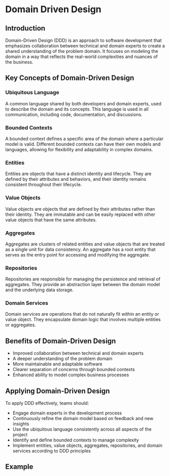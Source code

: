 # Domain Driven Design

## Introduction
Domain-Driven Design (DDD) is an approach to software development that emphasizes collaboration between technical and domain experts to create a shared understanding of the problem domain. It focuses on modeling the domain in a way that reflects the real-world complexities and nuances of the business.

## Key Concepts of Domain-Driven Design
### Ubiquitous Language
A common language shared by both developers and domain experts, used to describe the domain and its concepts. This language is used in all communication, including code, documentation, and discussions.
### Bounded Contexts
A bounded context defines a specific area of the domain where a particular model is valid. Different bounded contexts can have their own models and languages, allowing for flexibility and adaptability in complex domains.
### Entities
Entities are objects that have a distinct identity and lifecycle. They are defined by their attributes and behaviors, and their identity remains consistent throughout their lifecycle.
### Value Objects
Value objects are objects that are defined by their attributes rather than their identity. They are immutable and can be easily replaced with other value objects that have the same attributes.
### Aggregates
Aggregates are clusters of related entities and value objects that are treated as a single unit for data consistency. An aggregate has a root entity that serves as the entry point for accessing and modifying the aggregate.
### Repositories
Repositories are responsible for managing the persistence and retrieval of aggregates. They provide an abstraction layer between the domain model and the underlying data storage.
### Domain Services
Domain services are operations that do not naturally fit within an entity or value object. They encapsulate domain logic that involves multiple entities or aggregates.

## Benefits of Domain-Driven Design
- Improved collaboration between technical and domain experts
- A deeper understanding of the problem domain
- More maintainable and adaptable software
- Clearer separation of concerns through bounded contexts
- Enhanced ability to model complex business processes

## Applying Domain-Driven Design
To apply DDD effectively, teams should:
- Engage domain experts in the development process
- Continuously refine the domain model based on feedback and new insights
- Use the ubiquitous language consistently across all aspects of the project
- Identify and define bounded contexts to manage complexity
- Implement entities, value objects, aggregates, repositories, and domain services according to DDD principles    

## Example
